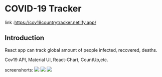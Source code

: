 # COVID-19 Tracker
link :https://cov19countrytracker.netlify.app/

## Introduction
React app can track global amount of people infected, recovered, deaths. 

Cov19 API, Material UI, React-Chart, CountUp,etc.

screenshorts:
![](/img/png1)
![](/img/png2)
![](/img/png3)
